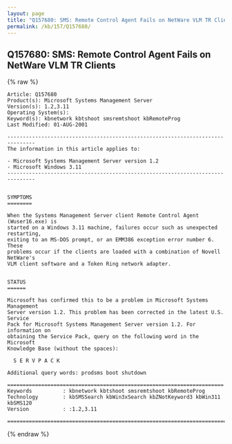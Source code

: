 ```yaml
---
layout: page
title: "Q157680: SMS: Remote Control Agent Fails on NetWare VLM TR Clients"
permalink: /kb/157/Q157680/
---
```


## Q157680: SMS: Remote Control Agent Fails on NetWare VLM TR Clients

{% raw %}

	Article: Q157680
	Product(s): Microsoft Systems Management Server
	Version(s): 1.2,3.11
	Operating System(s): 
	Keyword(s): kbnetwork kbtshoot smsremtshoot kbRemoteProg
	Last Modified: 01-AUG-2001
	
	-------------------------------------------------------------------------------
	The information in this article applies to:
	
	- Microsoft Systems Management Server version 1.2 
	- Microsoft Windows 3.11 
	-------------------------------------------------------------------------------
	
	
	SYMPTOMS
	========
	
	When the Systems Management Server client Remote Control Agent (Wuser16.exe) is
	started on a Windows 3.11 machine, failures occur such as unexpected restarting,
	exiting to an MS-DOS prompt, or an EMM386 exception error number 6. These
	problems occur if the clients are loaded with a combination of Novell NetWare's
	VLM client software and a Token Ring network adapter.
	
	
	STATUS
	======
	
	Microsoft has confirmed this to be a problem in Microsoft Systems Management
	Server version 1.2. This problem has been corrected in the latest U.S. Service
	Pack for Microsoft Systems Management Server version 1.2. For information on
	obtaining the Service Pack, query on the following word in the Microsoft
	Knowledge Base (without the spaces):
	
	  S E R V P A C K
	
	Additional query words: prodsms boot shutdown
	
	======================================================================
	Keywords          : kbnetwork kbtshoot smsremtshoot kbRemoteProg 
	Technology        : kbSMSSearch kbWin3xSearch kbZNotKeyword3 kbWin311 kbSMS120
	Version           : :1.2,3.11
	
	=============================================================================
	

{% endraw %}

